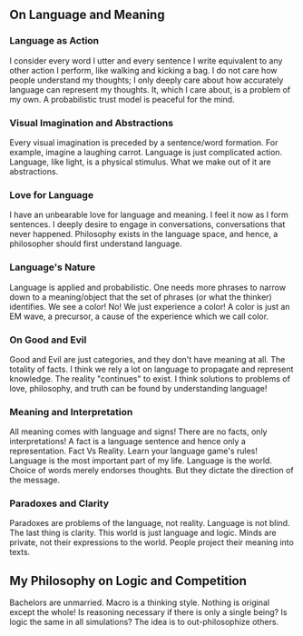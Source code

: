 
## On Language and Meaning

### Language as Action

I consider every word I utter and every sentence I write equivalent to any other action I perform, like walking and kicking a bag. I do not care how people understand my thoughts; I only deeply care about how accurately language can represent my thoughts. It, which I care about, is a problem of my own. A probabilistic trust model is peaceful for the mind.

### Visual Imagination and Abstractions

Every visual imagination is preceded by a sentence/word formation. For example, imagine a laughing carrot. Language is just complicated action. Language, like light, is a physical stimulus. What we make out of it are abstractions.

### Love for Language

I have an unbearable love for language and meaning. I feel it now as I form sentences. I deeply desire to engage in conversations, conversations that never happened. Philosophy exists in the language space, and hence, a philosopher should first understand language.

### Language's Nature

Language is applied and probabilistic. One needs more phrases to narrow down to a meaning/object that the set of phrases (or what the thinker) identifies. We see a color! No! We just experience a color! A color is just an EM wave, a precursor, a cause of the experience which we call color.

### On Good and Evil

Good and Evil are just categories, and they don't have meaning at all. The totality of facts. I think we rely a lot on language to propagate and represent knowledge. The reality "continues" to exist. I think solutions to problems of love, philosophy, and truth can be found by understanding language!

### Meaning and Interpretation

All meaning comes with language and signs! There are no facts, only interpretations! A fact is a language sentence and hence only a representation. Fact Vs Reality. Learn your language game's rules! Language is the most important part of my life. Language is the world. Choice of words merely endorses thoughts. But they dictate the direction of the message.

### Paradoxes and Clarity

Paradoxes are problems of the language, not reality. Language is not blind. The last thing is clarity. This world is just language and logic. Minds are private, not their expressions to the world. People project their meaning into texts.

## My Philosophy on Logic and Competition
Bachelors are unmarried.
Macro is a thinking style.
Nothing is original except the whole!
Is reasoning necessary if there is only a single being?
Is logic the same in all simulations?
The idea is to out-philosophize others.

